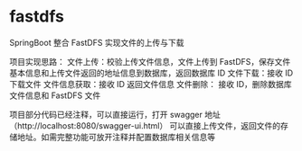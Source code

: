 # fastdfs
SpringBoot 整合 FastDFS 实现文件的上传与下载 

项目实现思路：
  文件上传：校验上传文件信息，文件上传到 FastDFS，保存文件基本信息和上传文件返回的地址信息到数据库，返回数据库 ID
  文件下载：接收 ID 下载文件
  文件信息获取：接收 ID 返回文件信息
  文件删除： 接收 ID，删除数据库文件信息和 FastDFS 文件

项目部分代码已经注释，可以直接运行，打开 swagger 地址（http://localhost:8080/swagger-ui.html） 可以直接上传文件，返回文件的存储地址。如需完整功能可放开注释并配置数据库相关信息等
